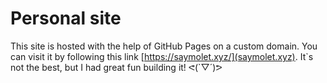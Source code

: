 # Personal site
This site is hosted with the help of GitHub Pages on a custom domain.
You can visit it by following this link [https://saymolet.xyz/](saymolet.xyz).
It\`s not the best, but I had great fun building it! ᕙ(\`▽´\)ᕗ
